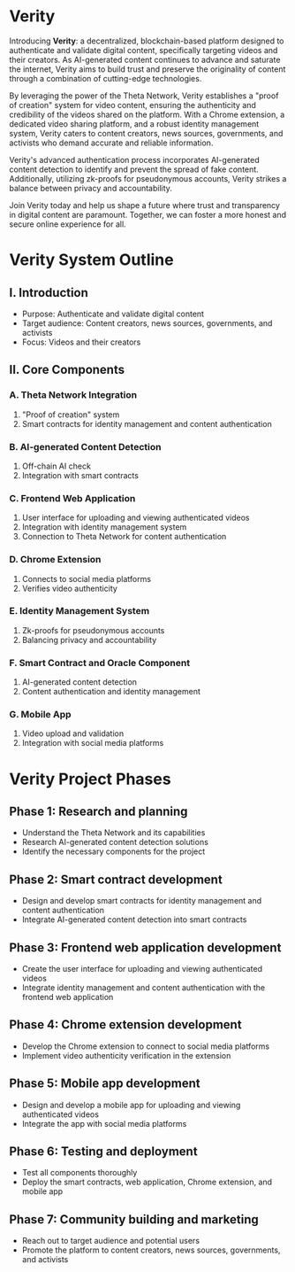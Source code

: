 # Verity

Introducing **Verity**: a decentralized, blockchain-based platform designed to authenticate and validate digital content, specifically targeting videos and their creators. As AI-generated content continues to advance and saturate the internet, Verity aims to build trust and preserve the originality of content through a combination of cutting-edge technologies.

By leveraging the power of the Theta Network, Verity establishes a "proof of creation" system for video content, ensuring the authenticity and credibility of the videos shared on the platform. With a Chrome extension, a dedicated video sharing platform, and a robust identity management system, Verity caters to content creators, news sources, governments, and activists who demand accurate and reliable information.

Verity's advanced authentication process incorporates AI-generated content detection to identify and prevent the spread of fake content. Additionally, utilizing zk-proofs for pseudonymous accounts, Verity strikes a balance between privacy and accountability.

Join Verity today and help us shape a future where trust and transparency in digital content are paramount. Together, we can foster a more honest and secure online experience for all.

# Verity System Outline

## I. Introduction
   - Purpose: Authenticate and validate digital content
   - Target audience: Content creators, news sources, governments, and activists
   - Focus: Videos and their creators

## II. Core Components
### A. Theta Network Integration
   1. "Proof of creation" system
   2. Smart contracts for identity management and content authentication

### B. AI-generated Content Detection
   1. Off-chain AI check
   2. Integration with smart contracts

### C. Frontend Web Application
   1. User interface for uploading and viewing authenticated videos
   2. Integration with identity management system
   3. Connection to Theta Network for content authentication

### D. Chrome Extension
   1. Connects to social media platforms
   2. Verifies video authenticity

### E. Identity Management System
   1. Zk-proofs for pseudonymous accounts
   2. Balancing privacy and accountability

### F. Smart Contract and Oracle Component
   1. AI-generated content detection
   2. Content authentication and identity management

### G. Mobile App
   1. Video upload and validation
   2. Integration with social media platforms
   
# Verity Project Phases

## Phase 1: Research and planning
- Understand the Theta Network and its capabilities
- Research AI-generated content detection solutions
- Identify the necessary components for the project

## Phase 2: Smart contract development
- Design and develop smart contracts for identity management and content authentication
- Integrate AI-generated content detection into smart contracts

## Phase 3: Frontend web application development
- Create the user interface for uploading and viewing authenticated videos
- Integrate identity management and content authentication with the frontend web application

## Phase 4: Chrome extension development
- Develop the Chrome extension to connect to social media platforms
- Implement video authenticity verification in the extension

## Phase 5: Mobile app development
- Design and develop a mobile app for uploading and viewing authenticated videos
- Integrate the app with social media platforms

## Phase 6: Testing and deployment
- Test all components thoroughly
- Deploy the smart contracts, web application, Chrome extension, and mobile app

## Phase 7: Community building and marketing
- Reach out to target audience and potential users
- Promote the platform to content creators, news sources, governments, and activists

